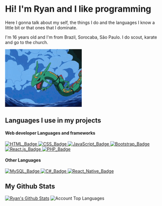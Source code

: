 <html lang="pt-br">
    <body>
        <h1>Hi! I'm Ryan and I like programming</h1>
        <p>Here I gonna talk about my self, the things I do and the languages I know a little bit or that ones that I dominate.</p>
        <p>I'm 16 years old and I'm from Brazil, Sorocaba, São Paulo. I do scout, karate and go to the church.</p>
        <img src="source/rayquaza.gif" alt="rayquaza-gif" width="50%">
        <h2>Languages I use in my projects</h2>
        <h4>Web developer Languages and frameworks</h4>
        <a href="https://developer.mozilla.org/en-US/docs/Web/HTML">
            <img src="https://img.shields.io/badge/HTML--ff883e?style=for-the-badge&labelColor=ffffff&logo=html5" alt="HTML_Badge">
        </a>
        <a href="https://developer.mozilla.org/en-US/docs/Web/CSS">
            <img src="https://img.shields.io/badge/CSS--2965f1?style=for-the-badge&labelColor=2965f1&logo=css3" alt="CSS_Badge">
        </a>
        <a href="https://developer.mozilla.org/en-US/docs/Web/JavaScript">
            <img src="https://img.shields.io/badge/JavaScript--f0db4f?style=for-the-badge&labelColor=323330&logo=javascript" alt="JavaScript_Badge">
        </a>
        <a href="https://getbootstrap.com/docs/5.3/getting-started/introduction/">
            <img src="https://img.shields.io/badge/Bootstrap5--712cf9?style=for-the-badge&labelColor=4c0bce&logo=bootstrap" alt="Bootstrap_Badge">
        </a>
        <a href="https://react.dev/learn">
            <img src="https://img.shields.io/badge/React.js--88dded?style=for-the-badge&labelColor=+%234c768d&logo=react" alt="React.js_Badge">
        </a>
        <a href="https://www.php.net/docs.php">
            <img src="https://img.shields.io/badge/PHP--8993be?style=for-the-badge&labelColor=232531&logo=php" alt="PHP_Badge">
        </a>
        <h4>Other Languages</h4>
        <a href="https://dev.mysql.com/doc/">
            <img src="https://img.shields.io/badge/MySQL--667ef4?style=for-the-badge&labelColor=081c7b&logo=mysql" alt="MySQL_Badge">
        </a>
        <a href="https://learn.microsoft.com/en-us/dotnet/csharp/">
            <img src="https://img.shields.io/badge/C%23-512BD4?style=for-the-badge&logoColor=white" alt="C#_Badge">
        </a>
        <a href="https://reactnative.dev/docs/getting-started">
            <img src="https://img.shields.io/badge/React Native--88dded?style=for-the-badge&labelColor=+%234c768d&logo=react" alt="React_Native_Badge">
        </a>
        <h2>My Github Stats</h2>
        <div>
            <a href="https://github.com/anuraghazra/github-readme-stats"><img alt="Ryan's Github Stats" src="https://github-stats-pi-eight.vercel.app/api?username=Ryanpires-9&show_icons=true&count_private=true&theme=shadow_green" height="196px"/></a>
            <img src="https://github-stats-pi-eight.vercel.app/api/top-langs?username=Ryanpires-9&show_icons=true&locale=en&layout=compact&count_private=true&exclude_repo=github-stats&hide=html&theme=shadow_green" height="196px" alt="Account Top Languages"/>
        </div>
    </body>
</html>
